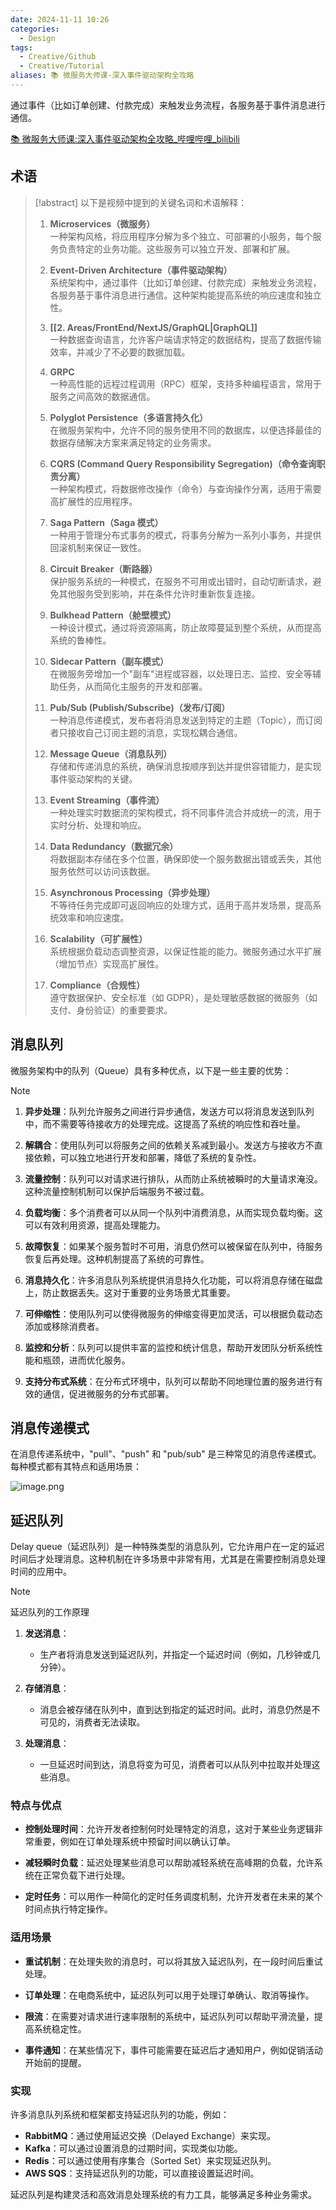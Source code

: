 ```yaml
---
date: 2024-11-11 10:26
categories:
  - Design
tags:
  - Creative/Github
  - Creative/Tutorial
aliases: 📚 微服务大师课-深入事件驱动架构全攻略
---
```


通过事件（比如订单创建、付款完成）来触发业务流程，各服务基于事件消息进行通信。

<!--more-->

[📚 微服务大师课:深入事件驱动架构全攻略_哔哩哔哩_bilibili](https://www.bilibili.com/video/BV1nEmkYmEVc/)

## 术语

> [!abstract]
> 以下是视频中提到的关键名词和术语解释：
>
> 1. **Microservices（微服务）**\
>    一种架构风格，将应用程序分解为多个独立、可部署的小服务，每个服务负责特定的业务功能。这些服务可以独立开发、部署和扩展。
>
> 2. **Event-Driven Architecture（事件驱动架构）**\
>    系统架构中，通过事件（比如订单创建、付款完成）来触发业务流程，各服务基于事件消息进行通信。这种架构能提高系统的响应速度和独立性。
>
> 4. **[[2. Areas/FrontEnd/NextJS/GraphQL|GraphQL]]**\
>    一种数据查询语言，允许客户端请求特定的数据结构，提高了数据传输效率，并减少了不必要的数据加载。
>
> 5. **GRPC**\
>    一种高性能的远程过程调用（RPC）框架，支持多种编程语言，常用于服务之间高效的数据通信。
>
> 7. **Polyglot Persistence（多语言持久化）**\
>    在微服务架构中，允许不同的服务使用不同的数据库，以便选择最佳的数据存储解决方案来满足特定的业务需求。
>
> 8. **CQRS (Command Query Responsibility Segregation)（命令查询职责分离）**\
>    一种架构模式，将数据修改操作（命令）与查询操作分离，适用于需要高扩展性的应用程序。
>
> 9. **Saga Pattern（Saga 模式）**\
>    一种用于管理分布式事务的模式，将事务分解为一系列小事务，并提供回滚机制来保证一致性。
>
> 10. **Circuit Breaker（断路器）**\
>     保护服务系统的一种模式，在服务不可用或出错时，自动切断请求，避免其他服务受到影响，并在条件允许时重新恢复连接。
>
> 11. **Bulkhead Pattern（舱壁模式）**\
>     一种设计模式，通过将资源隔离，防止故障蔓延到整个系统，从而提高系统的鲁棒性。
>
> 12. **Sidecar Pattern（副车模式）**\
>     在微服务旁增加一个"副车"进程或容器，以处理日志、监控、安全等辅助任务，从而简化主服务的开发和部署。
>
>
> 14. **Pub/Sub (Publish/Subscribe)（发布/订阅）**\
>     一种消息传递模式，发布者将消息发送到特定的主题（Topic），而订阅者只接收自己订阅主题的消息，实现松耦合通信。
>
> 15. **Message Queue（消息队列）**\
>     存储和传递消息的系统，确保消息按顺序到达并提供容错能力，是实现事件驱动架构的关键。
>
> 16. **Event Streaming（事件流）**\
>     一种处理实时数据流的架构模式，将不同事件流合并成统一的流，用于实时分析、处理和响应。
>
> 17. **Data Redundancy（数据冗余）**\
>     将数据副本存储在多个位置，确保即使一个服务数据出错或丢失，其他服务依然可以访问该数据。
>
> 18. **Asynchronous Processing（异步处理）**\
>     不等待任务完成即可返回响应的处理方式，适用于高并发场景，提高系统效率和响应速度。
>
> 19. **Scalability（可扩展性）**\
>     系统根据负载动态调整资源，以保证性能的能力。微服务通过水平扩展（增加节点）实现高扩展性。
>
> 20. **Compliance（合规性）**\
>     遵守数据保护、安全标准（如 GDPR），是处理敏感数据的微服务（如支付、身份验证）的重要要求。
>

## 消息队列

微服务架构中的队列（Queue）具有多种优点，以下是一些主要的优势：


> [!NOTE]
> 1. **异步处理**：队列允许服务之间进行异步通信，发送方可以将消息发送到队列中，而不需要等待接收方的处理完成。这提高了系统的响应性和吞吐量。
> 
> 2. **解耦合**：使用队列可以将服务之间的依赖关系减到最小。发送方与接收方不直接依赖，可以独立地进行开发和部署，降低了系统的复杂性。
> 
> 3. **流量控制**：队列可以对请求进行排队，从而防止系统被瞬时的大量请求淹没。这种流量控制机制可以保护后端服务不被过载。
> 
> 4. **负载均衡**：多个消费者可以从同一个队列中消费消息，从而实现负载均衡。这可以有效利用资源，提高处理能力。
> 
> 5. **故障恢复**：如果某个服务暂时不可用，消息仍然可以被保留在队列中，待服务恢复后再处理。这种机制提高了系统的可靠性。
> 
> 6. **消息持久化**：许多消息队列系统提供消息持久化功能，可以将消息存储在磁盘上，防止数据丢失。这对于重要的业务场景尤其重要。
> 
> 7. **可伸缩性**：使用队列可以使得微服务的伸缩变得更加灵活，可以根据负载动态添加或移除消费者。
> 
> 8. **监控和分析**：队列可以提供丰富的监控和统计信息，帮助开发团队分析系统性能和瓶颈，进而优化服务。
> 
> 9. **支持分布式系统**：在分布式环境中，队列可以帮助不同地理位置的服务进行有效的通信，促进微服务的分布式部署。


## 消息传递模式

在消息传递系统中，"pull"、"push" 和 "pub/sub" 是三种常见的消息传递模式。每种模式都有其特点和适用场景：


![image.png](https://cdn.jsdelivr.net/gh/duanbiao2000/BlogGallery@main/picture/202411111623265.png)

## 延迟队列

Delay queue（延迟队列）是一种特殊类型的消息队列，它允许用户在一定的延迟时间后才处理消息。这种机制在许多场景中非常有用，尤其是在需要控制消息处理时间的应用中。

> [!NOTE]
>延迟队列的工作原理
> 
> 1. **发送消息**：
>    - 生产者将消息发送到延迟队列，并指定一个延迟时间（例如，几秒钟或几分钟）。
> 
> 2. **存储消息**：
>    - 消息会被存储在队列中，直到达到指定的延迟时间。此时，消息仍然是不可见的，消费者无法读取。
> 
> 3. **处理消息**：
>    - 一旦延迟时间到达，消息将变为可见，消费者可以从队列中拉取并处理这些消息。
> 
> ### 特点与优点
> 
> - **控制处理时间**：允许开发者控制何时处理特定的消息，这对于某些业务逻辑非常重要，例如在订单处理系统中预留时间以确认订单。
>   
> - **减轻瞬时负载**：延迟处理某些消息可以帮助减轻系统在高峰期的负载，允许系统在正常负载下进行处理。
> 
> - **定时任务**：可以用作一种简化的定时任务调度机制，允许开发者在未来的某个时间点执行特定操作。
> 
> ### 适用场景
> 
> - **重试机制**：在处理失败的消息时，可以将其放入延迟队列，在一段时间后重试处理。
> 
> - **订单处理**：在电商系统中，延迟队列可以用于处理订单确认、取消等操作。
> 
> - **限流**：在需要对请求进行速率限制的系统中，延迟队列可以帮助平滑流量，提高系统稳定性。
> 
> - **事件通知**：在某些情况下，事件可能需要在延迟后才通知用户，例如促销活动开始前的提醒。
> 
> ### 实现
> 
> 许多消息队列系统和框架都支持延迟队列的功能，例如：
> 
> - **RabbitMQ**：通过使用延迟交换（Delayed Exchange）来实现。
> - **Kafka**：可以通过设置消息的过期时间，实现类似功能。
> - **Redis**：可以通过使用有序集合（Sorted Set）来实现延迟队列。
> - **AWS SQS**：支持延迟队列的功能，可以直接设置延迟时间。
> 
> 延迟队列是构建灵活和高效消息处理系统的有力工具，能够满足多种业务需求。
